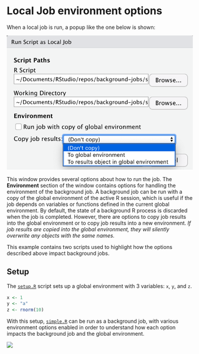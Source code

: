 Local Job environment options
================

When a local job is run, a popup like the one below is shown:

![](../images/local-job-options.png)

This window provides several options about how to run the job. The
**Environment** section of the window contains options for handling the
environment of the background job. A background job can be run with a
copy of the global environment of the active R session, which is useful
if the job depends on variables or functions defined in the current
global environment. By default, the state of a background R process is
discarded when the job is completed. However, there are options to copy
job results into the global environment or to copy job results into a
new environment. *If job results are copied into the global environment,
they will silently overwrite any objects with the same names.*

This example contains two scripts used to highlight how the options
described above impact background jobs.

## Setup

The [`setup.R`](setup.R) script sets up a global environment with 3
variables: `x`, `y`, and `z`.

``` r
x <- 1
y <- "a"
z <- rnorm(10)
```

With this setup, [`simple.R`](simple.R) can be run as a background job,
with various environment options enabled in order to understand how each
option impacts the background job and the global environment.

![](../images/environment-options.gif)
